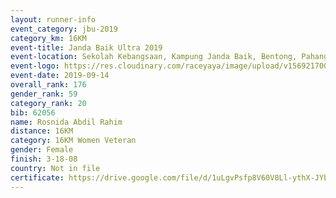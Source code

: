 ```yaml
---
layout: runner-info 
event_category: jbu-2019 
category_km: 16KM 
event-title: Janda Baik Ultra 2019 
event-location: Sekolah Kebangsaan, Kampung Janda Baik, Bentong, Pahang, Malaysia 
event-logo: https://res.cloudinary.com/raceyaya/image/upload/v1569217009/logo/janda-baik_vch1pc.jpg 
event-date: 2019-09-14
overall_rank: 176
gender_rank: 59
category_rank: 20
bib: 62056
name: Rosnida Abdil Rahim
distance: 16KM
category: 16KM Women Veteran
gender: Female
finish: 3-18-08
country: Not in file
certificate: https://drive.google.com/file/d/1uLgvPsfp8V60V8Ll-ythX-JYbZWyQR71/view?usp=sharing
---
```

